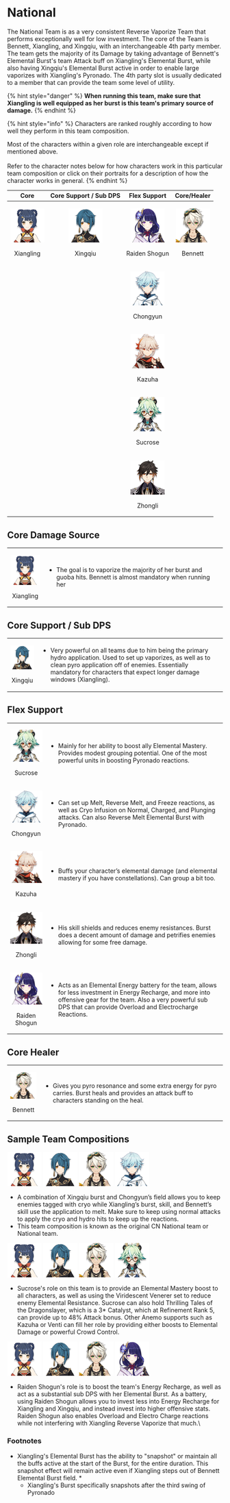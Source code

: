 # National

The National Team is as a very consistent Reverse Vaporize Team that performs exceptionally well for low investment. The core of the Team is Bennett, Xiangling, and Xingqiu, with an interchangeable 4th party member. The team gets the majority of its Damage by taking advantage of Bennett's Elemental Burst's team Attack buff on Xiangling's Elemental Burst, while also having Xingqiu's Elemental Burst active in order to enable large vaporizes with Xiangling's Pyronado. The 4th party slot is usually dedicated to a member that can provide the team some level of utility.

{% hint style="danger" %}
**When running this team, make sure that Xiangling is well equipped as her burst is this team's primary source of damage.**
{% endhint %}

{% hint style="info" %}
Characters are ranked roughly according to how well they perform in this team composition.

Most of the characters within a given role are interchangeable except if mentioned above.\
\
Refer to the character notes below for how characters work in this particular team composition or click on their portraits for a description of how the character works in general.
{% endhint %}

|                                           Core                                           |                                Core Support / Sub DPS                                |                                        Flex Support                                        |                                      Core/Healer                                     |
| :--------------------------------------------------------------------------------------: | :----------------------------------------------------------------------------------: | :----------------------------------------------------------------------------------------: | :----------------------------------------------------------------------------------: |
| <p><img src="../.gitbook/assets/UI_AvatarIcon_Xiangling.png" alt=""></p><p>Xiangling</p> | <p><img src="../.gitbook/assets/UI_AvatarIcon_Xingqiu.png" alt=""></p><p>Xingqiu</p> | <p><img src="../.gitbook/assets/UI_AvatarIcon_Shougun.png" alt=""></p><p>Raiden Shogun</p> | <p><img src="../.gitbook/assets/UI_AvatarIcon_Bennett.png" alt=""></p><p>Bennett</p> |
|                                                                                          |                                                                                      |   <p><img src="../.gitbook/assets/UI_AvatarIcon_Chongyun.png" alt=""></p><p>Chongyun</p>   |                                                                                      |
|                                                                                          |                                                                                      |     <p><img src="../.gitbook/assets/UI_AvatarIcon_Kazuha.png" alt=""></p><p>Kazuha</p>     |                                                                                      |
|                                                                                          |                                                                                      |    <p><img src="../.gitbook/assets/UI_AvatarIcon_Sucrose.png" alt=""></p><p>Sucrose</p>    |                                                                                      |
|                                                                                          |                                                                                      |    <p><img src="../.gitbook/assets/UI_AvatarIcon_Zhongli.png" alt=""></p><p>Zhongli</p>    |                                                                                      |

## Core Damage Source

|                                                                                          |                                                                                                                                  |
| :--------------------------------------------------------------------------------------: | -------------------------------------------------------------------------------------------------------------------------------- |
| <p><img src="../.gitbook/assets/UI_AvatarIcon_Xiangling.png" alt=""></p><p>Xiangling</p> | <ul><li>The goal is to vaporize the majority of her burst and guoba hits. Bennett is almost mandatory when running her</li></ul> |

## Core Support / Sub DPS

|                                                                                      |                                                                                                                                                                                                                                                                 |
| :----------------------------------------------------------------------------------: | --------------------------------------------------------------------------------------------------------------------------------------------------------------------------------------------------------------------------------------------------------------- |
| <p><img src="../.gitbook/assets/UI_AvatarIcon_Xingqiu.png" alt=""></p><p>Xingqiu</p> | <ul><li>Very powerful on all teams due to him being the primary hydro application. Used to set up vaporizes, as well as to clean pyro application off of enemies. Essentially mandatory for characters that expect longer damage windows (Xiangling).</li></ul> |

## Flex Support

|                                                                                            |                                                                                                                                                                                                                                                   |
| :----------------------------------------------------------------------------------------: | ------------------------------------------------------------------------------------------------------------------------------------------------------------------------------------------------------------------------------------------------- |
|    <p><img src="../.gitbook/assets/UI_AvatarIcon_Sucrose.png" alt=""></p><p>Sucrose</p>    | <ul><li>Mainly for her ability to boost ally Elemental Mastery. Provides modest grouping potential. One of the most powerful units in boosting Pyronado reactions.</li></ul>                                                                      |
|   <p><img src="../.gitbook/assets/UI_AvatarIcon_Chongyun.png" alt=""></p><p>Chongyun</p>   | <ul><li>Can set up Melt, Reverse Melt, and Freeze reactions, as well as Cryo Infusion on Normal, Charged, and Plunging attacks. Can also Reverse Melt Elemental Burst with Pyronado.</li></ul>                                                    |
|     <p><img src="../.gitbook/assets/UI_AvatarIcon_Kazuha.png" alt=""></p><p>Kazuha</p>     | <ul><li>Buffs your character’s elemental damage (and elemental mastery if you have constellations). Can group a bit too.</li></ul>                                                                                                                |
|    <p><img src="../.gitbook/assets/UI_AvatarIcon_Zhongli.png" alt=""></p><p>Zhongli</p>    | <ul><li>His skill shields and reduces enemy resistances. Burst does a decent amount of damage and petrifies enemies allowing for some free damage.</li></ul>                                                                                      |
| <p><img src="../.gitbook/assets/UI_AvatarIcon_Shougun.png" alt=""></p><p>Raiden Shogun</p> | <ul><li>Acts as an Elemental Energy battery for the team, allows for less investment in Energy Recharge, and more into offensive gear for the team. Also a very powerful sub DPS that can provide Overload and Electrocharge Reactions.</li></ul> |

## Core Healer

|                                                                                      |                                                                                                                                                                |
| :----------------------------------------------------------------------------------: | -------------------------------------------------------------------------------------------------------------------------------------------------------------- |
| <p><img src="../.gitbook/assets/UI_AvatarIcon_Bennett.png" alt=""></p><p>Bennett</p> | <ul><li>Gives you pyro resonance and some extra energy for pyro carries. Burst heals and provides an attack buff to characters standing on the heal.</li></ul> |

## Sample Team Compositions

![](../.gitbook/assets/UI_AvatarIcon_Xiangling.png) ![](../.gitbook/assets/UI_AvatarIcon_Xingqiu.png) ![](../.gitbook/assets/UI_AvatarIcon_Bennett.png) ![](../.gitbook/assets/UI_AvatarIcon_Chongyun.png)

* A combination of Xingqiu burst and Chongyun’s field allows you to keep enemies tagged with cryo while Xiangling’s burst, skill, and Bennett’s skill use the application to melt. Make sure to keep using normal attacks to apply the cryo and hydro hits to keep up the reactions.
* This team composition is known as the original CN National team or National team.

![](../.gitbook/assets/UI_AvatarIcon_Xiangling.png) ![](../.gitbook/assets/UI_AvatarIcon_Xingqiu.png) ![](../.gitbook/assets/UI_AvatarIcon_Bennett.png) ![](../.gitbook/assets/UI_AvatarIcon_Sucrose.png)

* Sucrose's role on this team is to provide an Elemental Mastery boost to all characters, as well as using the Viridescent Venerer set to reduce enemy Elemental Resistance. Sucrose can also hold Thrilling Tales of the Dragonslayer, which is a 3\* Catalyst, which at Refinement Rank 5, can provide up to 48% Attack bonus. Other Anemo supports such as Kazuha or Venti can fill her role by providing either boosts to Elemental Damage or powerful Crowd Control.

![](../.gitbook/assets/UI_AvatarIcon_Xiangling.png) ![](../.gitbook/assets/UI_AvatarIcon_Xingqiu.png) ![](../.gitbook/assets/UI_AvatarIcon_Bennett.png) ![](../.gitbook/assets/UI_AvatarIcon_Shougun.png)

* Raiden Shogun's role is to boost the team's Energy Recharge, as well as act as a substantial sub DPS with her Elemental Burst. As a battery, using Raiden Shogun allows you to invest less into Energy Recharge for Xiangling and Xingqiu, and instead invest into higher offensive stats. Raiden Shogun also enables Overload and Electro Charge reactions while not interfering with Xiangling Reverse Vaporize that much.\\

### Footnotes

* Xiangling's Elemental Burst has the ability to "snapshot" or maintain all the buffs active at the start of the Burst, for the entire duration. This snapshot effect will remain active even if Xiangling steps out of Bennett Elemental Burst field. \*
  * Xiangling's Burst specifically snapshots after the third swing of Pyronado
